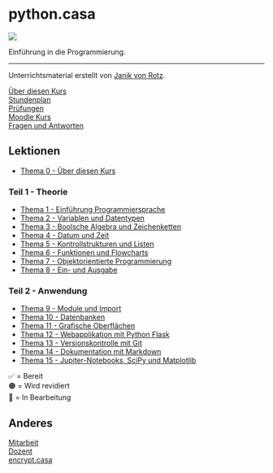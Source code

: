 # python.casa
![](./logo.png)

Einführung in die Programmierung.

---

Unterrichtsmaterial erstellt von [Janik von Rotz](https://janikvonrotz.ch/).

[Über diesen Kurs](about.md)\
[Stundenplan](timetable.md)\
[Prüfungen](exam.md)\
[Moodle Kurs](https://moodle.medizintechnik-hf.ch/course/view.php?id=288)\
[Fragen und Antworten](faq.md)

## Lektionen

* [Thema 0 - Über diesen Kurs](topic-0/README.md)

### Teil 1 - Theorie

* [Thema 1 - Einführung Programmiersprache](topic-1/README.md)
* [Thema 2 - Variablen und Datentypen](topic-2/README.md)
* [Thema 3 - Boolsche Algebra und Zeichenketten](topic-3/README.md)
* [Thema 4 - Datum und Zeit](topic-4/README.md)
* [Thema 5 - Kontrollstrukturen und Listen](topic-5/README.md)
* [Thema 6 - Funktionen und Flowcharts](topic-6/README.md)
* [Thema 7 - Objektorientierte Programmierung](topic-7/README.md)
* [Thema 8 - Ein- und Ausgabe](topic-8/README.md)

### Teil 2 - Anwendung

* [Thema 9 - Module und Import](topic-9/README.md)
* [Thema 10 - Datenbanken](topic-10/README.md)
* [Thema 11 - Grafische Oberflächen](topic-11/README.md)
* [Thema 12 - Webapplikation mit Python Flask](topic-12/README.md)
* [Thema 13 -  Versionskontrolle mit Git](topic-13/README.md)
* [Thema 14 - Dokumentation mit Markdown](topic-14/README.md)
* [Thema 15 - Jupiter-Notebooks, SciPy und Matplotlib](topic-15/README.md)

✅ = Bereit\
🟠 = Wird revidiert\
🚧 = In Bearbeitung

## Anderes

[Mitarbeit](contribution.md)  
[Dozent](teacher.md)  
[encrypt.casa](https://encrypt.casa)

